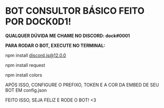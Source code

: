 <h1>BOT CONSULTOR BÁSICO FEITO POR DOCK0D1!</h1>

<b>QUALQUER DÚVIDA ME CHAME NO DISCORD: dock#0001</b>

<b>PARA RODAR O BOT, EXECUTE NO TERMINAL:</b>

npm install discord.js@12.0.0

npm install request

npm install colors

APÓS ISSO, CONFIGURE O PREFIXO, TOKEN E A COR DA EMBED DE SEU BOT EM config.json

FEITO ISSO, SEJA FELIZ E RODE O BOT! <3
